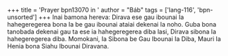 +++
title = 'Prayer bpn13070 in '
author = "Báb"
tags = ['lang-116', 'bpn-unsorted']
+++
Inai bamona hereva:  Dirava ese gau ibounai Ia hahegeregerea bona Ia be gau ibounai ataiai dekenai Ia noho.  Guba bona tanobada dekenai gau ta ese ia hahegeregerea diba lasi, Dirava sibona Ia hahegeregerea diba.  Momokani, Ia Sibona be Gau Ibounai Ia Diba, Mauri Ia Henia bona Siahu Ibounai Diravana.
